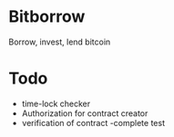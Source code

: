 # Bitborrow
Borrow, invest, lend bitcoin

# Todo
- time-lock checker
- Authorization for contract creator
- verification of contract
-complete test

